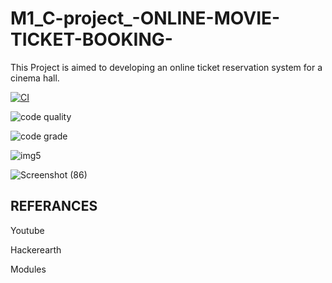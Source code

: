 # M1_C-project_-ONLINE-MOVIE-TICKET-BOOKING-
This Project is aimed to developing an online ticket reservation system for a cinema hall.

[![CI](https://github.com/PrashanthreddyOddula/M1_ProjectType_-ONLINE-MOVIE-TICKET-BOOKING-UTIL/actions/workflows/main.yml/badge.svg)](https://github.com/PrashanthreddyOddula/M1_ProjectType_-ONLINE-MOVIE-TICKET-BOOKING-UTIL/actions/workflows/main.yml)

![code quality](https://api.codiga.io/project/31173/score/svg)

![code grade](https://api.codiga.io/project/31173/status/svg)



![img5](https://user-images.githubusercontent.com/63446991/156287252-c578e00a-0eb5-4f4a-8bce-30fc2b7a0596.jpeg)


![Screenshot (86)](https://user-images.githubusercontent.com/63446991/153629655-d698ce2e-38c1-4d70-a05d-24764d4555ed.png)

## REFERANCES
  Youtube
  
  Hackerearth
  
  Modules
